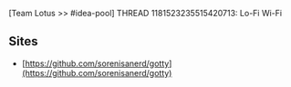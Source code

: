 [Team Lotus >> #idea-pool] THREAD 1181523235515420713: Lo-Fi Wi-Fi 

## Sites
- [https://github.com/sorenisanerd/gotty](https://github.com/sorenisanerd/gotty)
